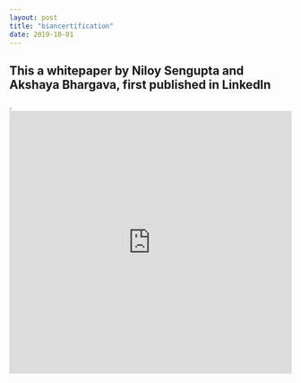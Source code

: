 ```yaml
---
layout: post
title: "biancertification"
date: 2019-10-01
---
```

<h2>This a whitepaper by Niloy Sengupta and Akshaya Bhargava, first published in LinkedIn</h2>.

<iframe src="https://www.linkedin.com/embed/feed/update/urn:li:ugcPost:6591043917335052288" height="469" width="504" frameborder="0" allowfullscreen="" title="Embedded post"></iframe>
